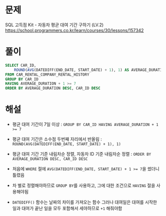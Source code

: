# 문제
SQL 고득점 Kit - 자동차 평균 대여 기간 구하기 (LV.2)
https://school.programmers.co.kr/learn/courses/30/lessons/157342


# 풀이

```SQL
SELECT CAR_ID,
    ROUND(AVG(DATEDIFF(END_DATE, START_DATE) + 1), 1) AS AVERAGE_DURATION
FROM CAR_RENTAL_COMPANY_RENTAL_HISTORY
GROUP BY CAR_ID
HAVING AVERAGE_DURATION + 1 >= 7
ORDER BY AVERAGE_DURATION DESC, CAR_ID DESC
```


# 해설
* 평균 대여 기간이 7일 이상 :
  `GROUP BY CAR_ID
  HAVING AVERAGE_DURATION + 1 >= 7`
* 평균 대여 기간은 소수점 두번째 자리에서 반올림 : `ROUND(AVG(DATEDIFF(END_DATE, START_DATE) + 1), 1)`
* 평균 대여 기간 기준 내림차순 정렬, 자동차 ID 기준 내림차순 정렬 : `ORDER BY AVERAGE_DURATION DESC, CAR_ID DESC`

* 처음에 `WHERE` 절에 `AVG(DATEDIFF(END_DATE, START_DATE) + 1 >= 7`을 썼더니 틀렸음
* 차 별로 정렬해야하므로 `GROUP BY`를 사용하고, 그에 대한 조건으로 `HAVING` 절을 사용해야됨
* `DATEDIFF()` 함수는 날짜의 차이를 가져오는 함수
  그러나 대여일은 대여를 시작한 일과 대여가 끝난 일을 모두 포함해서 세야하므로 `+1` 해줘야함
